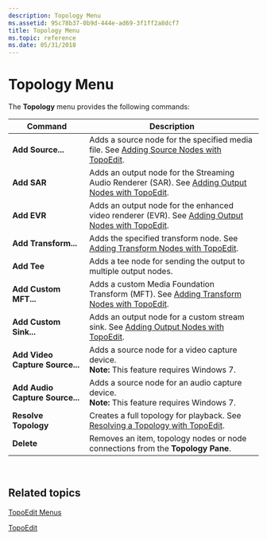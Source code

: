 ```yaml
---
description: Topology Menu
ms.assetid: 95c78b37-0b9d-444e-ad69-3f1ff2a8dcf7
title: Topology Menu
ms.topic: reference
ms.date: 05/31/2018
---
```


# Topology Menu

The **Topology** menu provides the following commands:




| Command | Description | 
|---------|-------------|
| <strong>Add Source...</strong> | Adds a source node for the specified media file. See <a href="adding-source-nodes-with-topoedit.md">Adding Source Nodes with TopoEdit</a>. | 
| <strong>Add SAR</strong> | Adds an output node for the Streaming Audio Renderer (SAR). See <a href="adding-output-nodes-with-topoedit.md">Adding Output Nodes with TopoEdit</a>. | 
| <strong>Add EVR</strong> | Adds an output node for the enhanced video renderer (EVR). See <a href="adding-output-nodes-with-topoedit.md">Adding Output Nodes with TopoEdit</a>. | 
| <strong>Add Transform...</strong> | Adds the specified transform node. See <a href="adding-transform-nodes-with-topoedit.md">Adding Transform Nodes with TopoEdit</a>. | 
| <strong>Add Tee</strong> | Adds a tee node for sending the output to multiple output nodes. | 
| <strong>Add Custom MFT...</strong> | Adds a custom Media Foundation Transform (MFT). See <a href="adding-transform-nodes-with-topoedit.md">Adding Transform Nodes with TopoEdit</a>. | 
| <strong>Add Custom Sink...</strong> | Adds an output node for a custom stream sink. See <a href="adding-output-nodes-with-topoedit.md">Adding Output Nodes with TopoEdit</a>. | 
| **Add Video Capture Source...** | Adds a source node for a video capture device.<br> **Note:** This feature requires Windows 7.<br> | 
| **Add Audio Capture Source...** | Adds a source node for an audio capture device.<br> **Note:** This feature requires Windows 7.<br> | 
| <strong>Resolve Topology</strong> | Creates a full topology for playback. See <a href="resolving-a-topology-with-topoedit.md">Resolving a Topology with TopoEdit</a>. | 
| <strong>Delete</strong> | Removes an item, topology nodes or node connections from the <strong>Topology Pane</strong>. | 




 

## Related topics

<dl> <dt>

[TopoEdit Menus](topoedit-menus.md)
</dt> <dt>

[TopoEdit](topoedit.md)
</dt> </dl>

 

 




